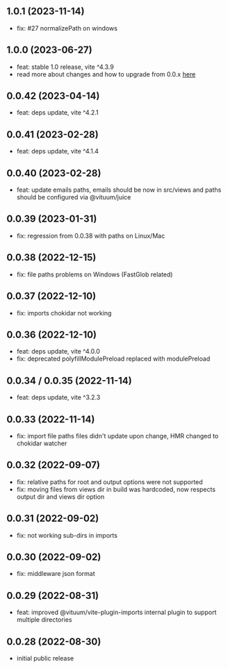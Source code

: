 ## 1.0.1 (2023-11-14)
* fix: #27 normalizePath on windows

## 1.0.0 (2023-06-27)
* feat: stable 1.0 release, vite ^4.3.9
* read more about changes and how to upgrade from 0.0.x [here](https://vituum.dev/guide/migrating-1-0.html)

## 0.0.42 (2023-04-14)
* feat: deps update, vite ^4.2.1

## 0.0.41 (2023-02-28)
* feat: deps update, vite ^4.1.4
 
## 0.0.40 (2023-02-28)
* feat: update emails paths, emails should be now in src/views and paths should be configured via @vituum/juice

## 0.0.39 (2023-01-31)
* fix: regression from 0.0.38 with paths on Linux/Mac

## 0.0.38 (2022-12-15)
* fix: file paths problems on Windows (FastGlob related)

## 0.0.37 (2022-12-10)
* fix: imports chokidar not working

## 0.0.36 (2022-12-10)
* feat: deps update, vite ^4.0.0
* fix: deprecated polyfillModulePreload replaced with modulePreload

## 0.0.34 / 0.0.35 (2022-11-14)
* feat: deps update, vite ^3.2.3

## 0.0.33 (2022-11-14)
* fix: import file paths files didn't update upon change, HMR changed to chokidar watcher

## 0.0.32 (2022-09-07)
* fix: relative paths for root and output options were not supported
* fix: moving files from views dir in build was hardcoded, now respects output dir and views dir option

## 0.0.31 (2022-09-02)
* fix: not working sub-dirs in imports

## 0.0.30 (2022-09-02)
* fix: middleware json format

## 0.0.29 (2022-08-31)
* feat: improved @vituum/vite-plugin-imports internal plugin to support multiple directories

## 0.0.28 (2022-08-30)
* initial public release
